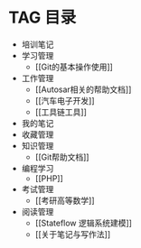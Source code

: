 
# TAG  目录





* 培训笔记
* 学习管理
  * [[Git的基本操作使用]]
* 工作管理
  * [[Autosar相关的帮助文档]]
  * [[汽车电子开发]]
  * [[工具链工具]]
* 我的笔记
* 收藏管理
* 知识管理
  * [[Git帮助文档]]
* 编程学习
  * [[PHP]]
* 考试管理
  * [[考研高等数学]]
* 阅读管理
  * [[Stateflow 逻辑系统建模]]
  * [[关于笔记与写作法]]
  
